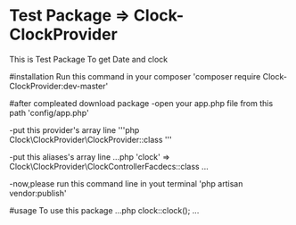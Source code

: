 # Test Package => Clock-ClockProvider
This is Test Package To get Date and clock

#installation
Run this command in your composer
'composer require Clock-ClockProvider:dev-master'

#after compleated download package
-open your app.php file from this path 'config/app.php'

-put this provider's array line
'''php
Clock\ClockProvider\ClockProvider::class
'''

-put this aliases's array line
...php
'clock' => Clock\ClockProvider\ClockControllerFacdecs::class
...

-now,please run this command line in yout terminal
'php artisan vendor:publish'

#usage
To use this package 
...php
clock::clock();
...


